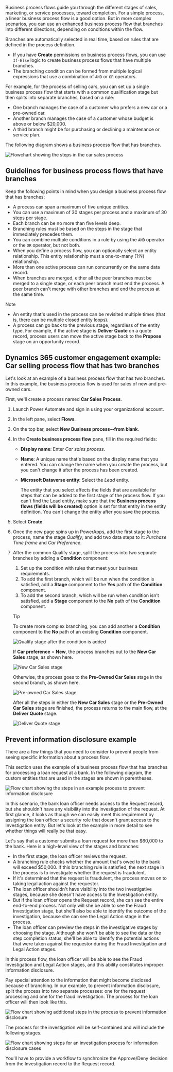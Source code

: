 Business process flows guide you through the different stages of sales, marketing, or service processes, toward completion. For a simple process, a linear business process flow is a good option. But in more complex scenarios, you can use an enhanced business process flow that branches into different directions, depending on conditions within the flow.

Branches are automatically selected in real time, based on rules that are defined in the process definition.

- If you have **Create** permissions on business process flows, you can use `If-Else` logic to create business process flows that have multiple branches.
- The branching condition can be formed from multiple logical expressions that use a combination of `AND` or `OR` operators.

For example, for the process of selling cars, you can set up a single business process flow that starts with a common qualification stage but then splits into separate branches, based on a rule:

- One branch manages the case of a customer who prefers a new car or a pre-owned car.
- Another branch manages the case of a customer whose budget is above or below $20,000.
- A third branch might be for purchasing or declining a maintenance or service plan.

The following diagram shows a business process flow that has branches.

![Flowchart showing the steps in the car sales process](../media/example-car-sales-flow-chart.png "Flowchart showing the steps in the car sales process")

## Guidelines for business process flows that have branches

Keep the following points in mind when you design a business process flow that has branches:

- A process can span a maximum of five unique entities.
- You can use a maximum of 30 stages per process and a maximum of 30 steps per stage.
- Each branch can be no more than five levels deep.
- Branching rules must be based on the steps in the stage that immediately precedes them.
- You can combine multiple conditions in a rule by using the `AND` operator or the `OR` operator, but not both.
- When you define a process flow, you can optionally select an entity relationship. This entity relationship must a one-to-many (1:N) relationship.
- More than one active process can run concurrently on the same data record.
- When branches are merged, either all the peer branches must be merged to a single stage, or each peer branch must end the process. A peer branch can't merge with other branches and end the process at the same time.

> [!NOTE]
> - An entity that's used in the process can be revisited multiple times (that is, there can be multiple closed entity loops).
> - A process can go back to the previous stage, regardless of the entity type. For example, if the active stage is **Deliver Quote** on a quote record, process users can move the active stage back to the **Propose** stage on an opportunity record.

## Dynamics 365 customer engagement example: Car selling process flow that has two branches

Let's look at an example of a business process flow that has two branches. In this example, the business process flow is used for sales of new and pre-owned cars.

First, we'll create a process named **Car Sales Process**.

1. Launch Power Automate and sign in using your organizational account.
1. In the left pane, select **Flows**.
1. On the top bar, select **New** **Business process--from blank**.
1. In the **Create business process flow** pane, fill in the required fields:

    - **Display name**: Enter *Car sales process*.
    - **Name**: A unique name that's based on the display name that you entered. You can change the name when you create the process, but you can't change it after the process has been created.
    - **Microsoft Dataverse entity**: Select the *Lead* entity.

        The entity that you select affects the fields that are available for steps that can be added to the first stage of the process flow. If you can't find the Lead entity, make sure that the **Business process flows (fields will be created)** option is set for that entity in the entity definition. You can't change the entity after you save the process.

1. Select **Create**.
1. Once the new page spins up in PowerApps, add the first stage to the process, name the stage *Qualify*, and add two data steps to it: *Purchase Time frame* and *Car Preference*.
1. After the common Qualify stage, split the process into two separate branches by adding a **Condition** component:

    1. Set up the condition with rules that meet your business requirements.
    1. To add the first branch, which will be run when the condition is satisfied, add a **Stage** component to the **Yes** path of the **Condition** component.
    1. To add the second branch, which will be run when condition isn't satisfied, add a **Stage** component to the **No** path of the **Condition** component.

    > [!TIP]
    > To create more complex branching, you can add another a **Condition** component to the **No** path of an existing **Condition** component.

    ![Qualify stage after the condition is added](../media/example-car-sales-qualify-stage.jpg "Qualify stage after the condition is added")

    If **Car preference** = **New**, the process branches out to the **New Car Sales** stage, as shown here.

    ![New Car Sales stage](../media/example-car-sales-new-stage-1.jpg "New Car Sales stage")

    Otherwise, the process goes to the **Pre-Owned Car Sales** stage in the second branch, as shown here.

    ![Pre-owned Car Sales stage](../media/example-car-sales-pre-owned-stage.jpg "Pre-owned Car Sales stage")

    After all the steps in either the **New Car Sales** stage or the **Pre-Owned Car Sales** stage are finished, the process returns to the main flow, at the **Deliver Quote** stage.

    ![Deliver Quote stage](../media/example-car-sales-deliver-quote-stage.jpg "Deliver Quote stage")

## Prevent information disclosure example 

There are a few things that you need to consider to prevent people from seeing specific information about a process flow.

This section uses the example of a business process flow that has branches for processing a loan request at a bank. In the following diagram, the custom entities that are used in the stages are shown in parentheses.

![Flow chart showing the steps in an example process to prevent information disclosure](../media/example-car-sales-flow-chart-process-prevent-information-disclosure.png "Flow chart showing the steps in an example process to prevent information disclosure")

In this scenario, the bank loan officer needs access to the Request record, but she shouldn't have any visibility into the investigation of the request. At first glance, it looks as though we can easily meet this requirement by assigning the loan officer a security role that doesn't grant access to the Investigation entity. But let's look at the example in more detail to see whether things will really be that easy.

Let's say that a customer submits a loan request for more than $60,000 to the bank. Here is a high-level view of the stages and branches:

- In the first stage, the loan officer reviews the request.
- A branching rule checks whether the amount that's owed to the bank will exceed $50,000. If this branching rule is satisfied, the next stage in the process is to investigate whether the request is fraudulent.
- If it's determined that the request is fraudulent, the process moves on to taking legal action against the requestor.
- The loan officer shouldn't have visibility into the two investigative stages, because she doesn't have access to the Investigation entity.
- But if the loan officer opens the Request record, she can see the entire end-to-end process. Not only will she be able to see the Fraud Investigation stage, but she'll also be able to identify the outcome of the investigation, because she can see the Legal Action stage in the process.
- The loan officer can preview the steps in the investigative stages by choosing the stage. Although she won't be able to see the data or the step completion status, she'll be able to identify the potential actions that were taken against the requestor during the Fraud Investigation and Legal Action stages.

In this process flow, the loan officer will be able to see the Fraud Investigation and Legal Action stages, and this ability constitutes improper information disclosure.

Pay special attention to the information that might become disclosed because of branching. In our example, to prevent information disclosure, split the process into two separate processes: one for the request processing and one for the fraud investigation. The process for the loan officer will then look like this.

![Flow chart showing additional steps in the process to prevent information disclosure](../media/example-car-sales-flow-chart-additional-steps-prevent-information-disclosure.png "Flow chart showing additional steps in the process to prevent information disclosure")

The process for the investigation will be self-contained and will include the following stages.

![Flow chart showing steps for an investigation process for information disclosure cases](../media/example-car-sales-flow-chart-investigation-information-disclosure-case.png "Flow chart showing steps for an investigation process for information disclosure cases")

You'll have to provide a workflow to synchronize the Approve/Deny decision from the Investigation record to the Request record.
